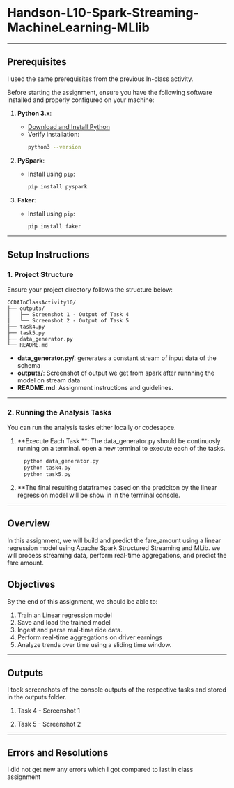 # Handson-L10-Spark-Streaming-MachineLearning-MLlib
---
## **Prerequisites**

I used the same prerequisites from the previous In-class activity.

Before starting the assignment, ensure you have the following software installed and properly configured on your machine:
1. **Python 3.x**:
   - [Download and Install Python](https://www.python.org/downloads/)
   - Verify installation:
     ```bash
     python3 --version
     ```

2. **PySpark**:
   - Install using `pip`:
     ```bash
     pip install pyspark
     ```

3. **Faker**:
   - Install using `pip`:
     ```bash
     pip install faker
     ```

---

## **Setup Instructions**

### **1. Project Structure**

Ensure your project directory follows the structure below:

```
CCDAInClassActivity10/
├── outputs/
│   ├── Screenshot 1 - Output of Task 4
|   └── Screenshot 2 - Output of Task 5
├── task4.py
├── task5.py
├── data_generator.py
└── README.md
```

- **data_generator.py/**: generates a constant stream of input data of the schema  
- **outputs/**: Screenshot of output we get from spark after runnning the model on stream data
- **README.md**: Assignment instructions and guidelines.
  
---

### **2. Running the Analysis Tasks**

You can run the analysis tasks either locally or codesapce.

1. **Execute Each Task **: The data_generator.py should be continuosly running on a terminal. open a new terminal to execute each of the tasks.
   ```bash
     python data_generator.py
     python task4.py
     python task5.py
   ```
2. **The final resulting dataframes based on the predciton by the linear regression model will be show in in the terminal console.

---

## **Overview**

In this assignment, we will build and predict the fare_amount using a linear regression model using Apache Spark Structured Streaming and MLib. we will process streaming data, perform real-time aggregations, and predict the fare amount.

## **Objectives**

By the end of this assignment, we should be able to:

1. Train an Linear regression model
2. Save and load the trained model
3. Ingest and parse real-time ride data.
4. Perform real-time aggregations on driver earnings
5. Analyze trends over time using a sliding time window.

---

## **Outputs**

I took screenshots of the console outputs of the respective tasks and stored in the outputs folder.

1. Task 4 - Screenshot 1

2. Task 5 - Screenshot 2

---
## **Errors and Resolutions**

I did not get new any errors which I got compared to last in class assignment